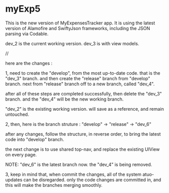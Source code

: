 # myExp5

This is the new version of MyExpensesTracker app.  It is using the latest version of Alamofire and SwiftyJson frameworks, including the JSON parsing via Codable.

dev_2 is the current working version.
dev_3 is with view models.

//

here are the changes :

1,
need to create the "develop", from the most up-to-date code.  that is the "dev_3" branch.  and then create the "release" branch from "develop" branch.  next from "release" branch off to a new branch, called "dev_4".

after all of these steps are completed successfully, then delete the "dev_3" branch.  and the "dev_4" will be the new working branch.

"dev_2" is the existing working version.  will save as a reference, and remain untouched.


2,
then, here is the branch struture : "develop" -> "release" -> "dev_6"

after any changes, follow the structure, in reverse order, to bring the latest code into "develop" branch.

the next change is to use shared top-nav, and replace the existing UIView on every page.

NOTE: "dev_6" is the latest branch now.  the "dev_4" is being removed.


3,
keep in mind that, when commit the changes, all of the system atuo-updates can be disregarded.  only the code changes are committed in, and this will make the branches merging smoothly.


